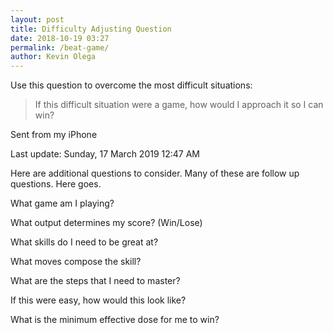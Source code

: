 ```yaml
--- 
layout: post 
title: Difficulty Adjusting Question
date: 2018-10-19 03:27
permalink: /beat-game/ 
author: Kevin Olega 
--- 
```

Use this question to overcome the most difficult situations:

> If this difficult situation were a game, how would I approach it so I can win?


Sent from my iPhone


Last update: Sunday, 17 March 2019 12:47 AM

Here are additional questions to consider. Many of these are follow up questions. Here goes.

What game am I playing?

What output determines my score? (Win/Lose)

What skills do I need to be great at?

What moves compose the skill?

What are the steps that I need to master?

If this were easy, how would this look like?

What is the minimum effective dose for me to win?